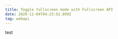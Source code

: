 ```yaml
---
title: Toggle fullscreen mode with Fullscreen API
date: 2020-11-04T04:23:52.899Z
tag: webapi
---
```

test